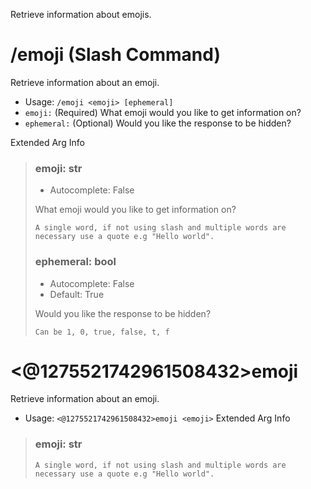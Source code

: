Retrieve information about emojis.

# /emoji (Slash Command)
Retrieve information about an emoji.<br/>
 - Usage: `/emoji <emoji> [ephemeral]`
 - `emoji:` (Required) What emoji would you like to get information on?
 - `ephemeral:` (Optional) Would you like the response to be hidden?

Extended Arg Info
> ### emoji: str
> - Autocomplete: False
> 
> What emoji would you like to get information on?
> 
> ```
> A single word, if not using slash and multiple words are necessary use a quote e.g "Hello world".
> ```
> ### ephemeral: bool
> - Autocomplete: False
> - Default: True
> 
> Would you like the response to be hidden?
> 
> ```
> Can be 1, 0, true, false, t, f
> ```
# <@1275521742961508432>emoji
Retrieve information about an emoji.<br/>
 - Usage: `<@1275521742961508432>emoji <emoji>`
Extended Arg Info
> ### emoji: str
> ```
> A single word, if not using slash and multiple words are necessary use a quote e.g "Hello world".
> ```
